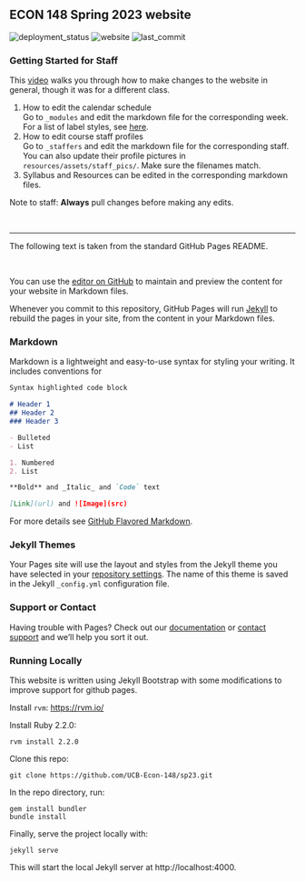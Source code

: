 ## ECON 148 Spring 2023 website
<div>
    <img alt="deployment_status" src="https://img.shields.io/github/deployments/UCB-Econ-148/sp23/github-pages?label=deployment%20status">
    <img alt="website" src="https://img.shields.io/website?down_message=offline&up_message=online&url=https%3A%2F%2Fwww.econ148.org%2Fsp23%2F">
    <img alt="last_commit" src="https://img.shields.io/github/last-commit/UCB-Econ-148/sp23">
</div>




### Getting Started for Staff
This [video](https://www.youtube.com/watch?v=azPPK5aOcV0) walks you through how to make changes to the website in general, though it was for a different class.

1. How to edit the calendar schedule  
Go to `_modules` and edit the markdown file for the corresponding week. For a list of label styles, see [here](./_sass/custom/module.scss). 
2. How to edit course staff profiles  
Go to `_staffers` and edit the markdown file for the corresponding staff. You can also update their profile pictures in `resources/assets/staff_pics/`. Make sure the filenames match. 
3. Syllabus and Resources can be edited in the corresponding markdown files.   

Note to staff: **Always** pull changes before making any edits. 

<br>

---

The following text is taken from the standard GitHub Pages README.

<br>

You can use the [editor on GitHub](https://github.com/pmarsceill/test-jtd/edit/master/README.md) to maintain and preview the content for your website in Markdown files.

Whenever you commit to this repository, GitHub Pages will run [Jekyll](https://jekyllrb.com/) to rebuild the pages in your site, from the content in your Markdown files.

### Markdown

Markdown is a lightweight and easy-to-use syntax for styling your writing. It includes conventions for

```markdown
Syntax highlighted code block

# Header 1
## Header 2
### Header 3

- Bulleted
- List

1. Numbered
2. List

**Bold** and _Italic_ and `Code` text

[Link](url) and ![Image](src)
```

For more details see [GitHub Flavored Markdown](https://guides.github.com/features/mastering-markdown/).

### Jekyll Themes

Your Pages site will use the layout and styles from the Jekyll theme you have selected in your [repository settings](https://github.com/pmarsceill/test-jtd/settings). The name of this theme is saved in the Jekyll `_config.yml` configuration file.

### Support or Contact

Having trouble with Pages? Check out our [documentation](https://help.github.com/categories/github-pages-basics/) or [contact support](https://github.com/contact) and we’ll help you sort it out.

### Running Locally

This website is written using Jekyll Bootstrap with some modifications to
improve support for github pages.

Install `rvm`: https://rvm.io/

Install Ruby 2.2.0:

    rvm install 2.2.0

Clone this repo:

    git clone https://github.com/UCB-Econ-148/sp23.git

In the repo directory, run:

    gem install bundler
    bundle install

Finally, serve the project locally with:

    jekyll serve

This will start the local Jekyll server at http://localhost:4000.
